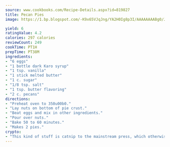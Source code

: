 ```yaml
---
source: www.cookbooks.com/Recipe-Details.aspx?id=819827
title: Pecan Pies
image: https://1.bp.blogspot.com/-K9x65VJqJng/YA2H0Ig8p3I/AAAAAAAABg0/JRKr7ZzesxofwlGw6YudXad_aQn9BD52QCLcBGAsYHQ/s299/2.png

yield: 6
ratingValue: 4.2
calories: 297 calories
reviewCount: 249
cookTime: PT1H
prepTime: PT38M
ingredients:
- "6 eggs"
- "1 bottle dark Karo syrup"
- "1 tsp. vanilla"
- "1 stick melted butter"
- "1 c. sugar"
- "1/8 tsp. salt"
- "1 tsp. butter flavoring"
- "2 c. pecans"
directions:
- "Preheat oven to 350u00b0."
- "Lay nuts on bottom of pie crust."
- "Beat eggs and mix in other ingredients."
- "Pour over nuts."
- "Bake 50 to 60 minutes."
- "Makes 2 pies."
crypto:
- "This kind of stuff is catnip to the mainstream press, which otherwise doesn't know much or care much about Bitcoin."
---
```

